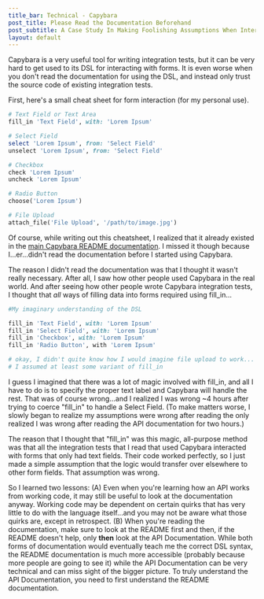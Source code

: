 ```yaml
---
title_bar: Technical - Capybara
post_title: Please Read the Documentation Beforehand
post_subtitle: A Case Study In Making Foolishing Assumptions When Interacting With Forms Using Capybara
layout: default
---
```

Capybara is a very useful tool for writing integration tests, but it can be very hard to get used to its DSL for interacting with forms. It is even worse when you don't read the documentation for using the DSL, and instead only trust the source code of existing integration tests.

First, here's a small cheat sheet for form interaction (for my personal use).

```ruby
# Text Field or Text Area
fill_in 'Text Field', with: 'Lorem Ipsum'

# Select Field
select 'Lorem Ipsum', from: 'Select Field'
unselect 'Lorem Ipsum', from: 'Select Field'

# Checkbox
check 'Lorem Ipsum'
uncheck 'Lorem Ipsum'

# Radio Button
choose('Lorem Ipsum')

# File Upload
attach_file('File Upload', '/path/to/image.jpg')
```

Of course, while writing out this cheatsheet, I realized that it already  existed in the [main Capybara README documentation](https://github.com/teamcapybara/capybara#interacting-with-forms). I missed it though because I...er...didn't read the documentation before I started using Capybara.

The reason I didn't read the documentation was that I thought it wasn't really necessary. After all, I saw how other people used Capybara in the real world. And after seeing how other people wrote Capybara integration tests, I thought that *all* ways of filling data into forms required using fill_in...

```ruby
#My imaginary understanding of the DSL

fill_in 'Text Field', with: 'Lorem Ipsum'
fill_in 'Select Field', with: 'Lorem Ipsum'
fill_in 'Checkbox', with: 'Lorem Ipsum'
fill_in 'Radio Button', with 'Lorem Ipsum'

# okay, I didn't quite know how I would imagine file upload to work...
# I assumed at least some variant of fill_in
```

I guess I imagined that there was a lot of magic involved with fill_in, and all I have to do is to specify the proper text label and Capybara will handle the rest. That was of course wrong...and I realized I was wrong ~4 hours after trying to coerce "fill_in" to handle a Select Field. (To make matters worse, I slowly began to realize my assumptions were wrong after reading the only realized I was wrong after reading the API documentation for two hours.)

The reason that I thought that "fill_in" was this magic, all-purpose method was that all the integration tests that I read that used Capybara interacted with forms that only had text fields. Their code worked perfectly, so I just made a simple assumption that the logic would transfer over elsewhere to other form fields. That assumption was wrong.

So I learned two lessons:
(A) Even when you're learning how an API works from working code, it may still be useful to look at the documentation anyway. Working code may be  dependent on certain quirks that has very little to do with the language itself...and you may not be aware what those quirks are, except in retrospect.
(B) When you're reading the documentation, make sure to look at the README first and then, if the README doesn't help, only **then** look at the API Documentation. While both forms of documentation would eventually teach me the correct DSL syntax, the README documentation is much more accessible (probably because more people are going to see it) while the API Documentation can be very technical and can miss sight of the bigger picture. To truly understand the API Documentation, you need to first understand the README documentation.
